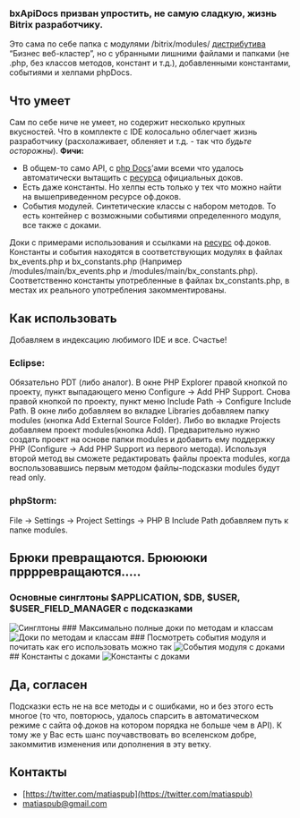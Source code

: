 ### bxApiDocs призван упростить, не самую сладкую, жизнь Bitrix разработчику.

Это сама по себе папка с модулями /bitrix/modules/  [дистрибутива](http://www.1c-bitrix.ru/download/cms.php#tab-php-link) “Бизнес веб-кластер”, но с убранными лишними файлами и папками (не .php, без классов методов, констант и т.д.), добавленными константами, событиями и хелпами phpDocs.

## Что умеет
Сам по себе ниче не умеет, но содержит несколько крупных вкусностей. Что в комплекте с IDE колоcально облегчает жизнь разработчику (расхолаживает, обленяет и т.д. - так что *будьте осторожны*).
**Фичи:**
- В общем-то само API, с [php Docs](http://ru.wikipedia.org/wiki/PHPDoc)’ами всеми что удалось автоматически вытащить с [ресурса](http://dev.1c-bitrix.ru/api_help/) официальных доков.
- Есть даже константы. Но хелпы есть только у тех что можно найти на вышеприведенном ресурсе оф.доков.
- События модулей. Синтетические классы с набором методов. То есть контейнер с возможными событиями определенного модуля, все также с доками.

Доки с примерами использования и ссылками на [ресурс](http://dev.1c-bitrix.ru/api_help/)  оф.доков.
Константы и события находятся в соответствующих модулях в файлах bx_events.php и bx_constants.php (Например /modules/main/bx_events.php и /modules/main/bx_constants.php).
Соответственно константы употребленные в файлах bx_constants.php, в местах иx реального употребления закомментированы.

## Как использовать
Добавляем в индексацию любимого IDE и все. Счастье!

### Eclipse:
Обязательно PDT (либо аналог).
В окне PHP Explorer правой кнопкой по проекту, пункт выпадающего меню Configure -> Add PHP Support. Снова правой кнопкой по проекту, пункт меню Include Path -> Configure Include Path. В окне либо добавляем во вкладке Libraries добавляем папку modules (кнопка Add External Source Folder). Либо во вкладке Projects добавляем проект modules(кнопка Add). Предварительно нужно создать проект на основе папки modules и добавить ему поддержку PHP (Configure -> Add PHP Support из первого метода). Используя второй метод вы сможете редактировать файлы проекта modules, когда воспользовавшись первым методом файлы-подсказки modules будут read only.

### phpStorm:
File -> Settings -> Project Settings -> PHP
В Include Path добавляем путь к папке modules.




## Брюки превращаются. Брюююки прррревращаются.....

### Основные синглтоны $APPLICATION, $DB, $USER, $USER_FIELD_MANAGER с подсказками
<img src="http://clip2net.com/clip/m31506/1367219441-clip-75kb.png" alt="Синглтоны"/>
### Максимально полные доки по методам и классам
<img src="http://clip2net.com/clip/m31506/1367219722-clip-80kb.png" alt="Доки по методам и классам"/>
### Посмотреть события модуля и почитать как его использовать можно так
<img src="http://clip2net.com/clip/m31506/1367220475-clip-65kb.png" alt="События модуля с доками"/>
## Константы с доками
<img src="http://clip2net.com/clip/m31506/1367220822-clip-38kb.png" alt="Константы с доками"/>


## Да, согласен
Подсказки есть не на все методы и с ошибками, но и без этого есть многое (то что, повторюсь, удалось спарсить в автоматическом режиме с сайта оф.доков на котором порядка не больше чем в API). К тому же у Вас есть шанс поучавствовать во вселенском добре, закоммитив изменения или дополнения в эту ветку.

## Контакты
+ [https://twitter.com/matiaspub](https://twitter.com/matiaspub)
+ [matiaspub@gmail.com](matiaspub@gmail.com)
